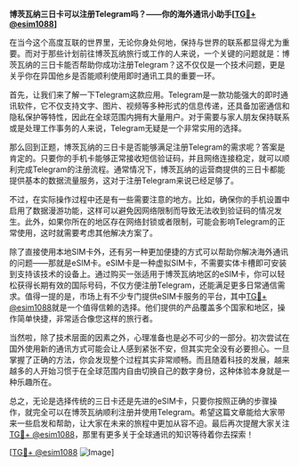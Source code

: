 **博茨瓦纳三日卡可以注册Telegram吗？——你的海外通讯小助手[[TG💪+ @esim1088](https://t.me/s/esim1088)]**

在当今这个高度互联的世界里，无论你身处何地，保持与世界的联系都显得尤为重要。而对于那些计划前往博茨瓦纳旅行或工作的人来说，一个关键的问题就是：博茨瓦纳的三日卡能否帮助你成功注册Telegram？这不仅仅是一个技术问题，更是关乎你在异国他乡是否能顺利使用即时通讯工具的重要一环。

首先，让我们来了解一下Telegram这款应用。Telegram是一款功能强大的即时通讯软件，它不仅支持文字、图片、视频等多种形式的信息传递，还具备加密通信和隐私保护等特性，因此在全球范围内拥有大量用户。对于需要与家人朋友保持联系或是处理工作事务的人来说，Telegram无疑是一个非常实用的选择。

那么回到正题，博茨瓦纳的三日卡是否能够满足注册Telegram的需求呢？答案是肯定的。只要你的手机卡能够正常接收短信验证码，并且网络连接稳定，就可以顺利完成Telegram的注册流程。通常情况下，博茨瓦纳的运营商提供的三日卡都能提供基本的数据流量服务，这对于注册Telegram来说已经足够了。

不过，在实际操作过程中还是有一些需要注意的地方。比如，确保你的手机设置中启用了数据漫游功能，这样可以避免因网络限制而导致无法收到验证码的情况发生。此外，如果你所在的地区存在网络封锁或者限制，可能会影响Telegram的正常使用，这时就需要考虑其他解决方案了。

除了直接使用本地SIM卡外，还有另一种更加便捷的方式可以帮助你解决海外通讯的问题——那就是eSIM卡。eSIM卡是一种虚拟SIM卡，不需要实体卡槽即可安装到支持该技术的设备上。通过购买一张适用于博茨瓦纳地区的eSIM卡，你可以轻松获得长期有效的国际号码，不仅方便注册Telegram，还能满足更多日常通信需求。值得一提的是，市场上有不少专门提供eSIM卡服务的平台，其中[TG💪+ @esim1088](https://t.me/s/esim1088)就是一个值得信赖的选择。他们提供的产品覆盖多个国家和地区，操作简单快捷，非常适合像您这样的旅行者。

当然啦，除了技术层面的因素之外，心理准备也是必不可少的一部分。初次尝试在国外使用新的通讯方式可能会让人感到紧张不安，但其实完全没有必要担心。一旦掌握了正确的方法，你会发现整个过程其实非常顺畅。而且随着科技的发展，越来越多的人开始习惯于在全球范围内自由切换自己的数字身份，这种体验本身就是一种乐趣所在。

总之，无论是选择传统的三日卡还是先进的eSIM卡，只要你按照正确的步骤操作，就完全可以在博茨瓦纳顺利注册并使用Telegram。希望这篇文章能给大家带来一些启发和帮助，让大家在未来的旅程中更加从容不迫。最后再次提醒大家关注[TG💪+ @esim1088](https://t.me/s/esim1088)，那里有更多关于全球通讯的知识等待着你去探索！

[[TG💪+ @esim1088](https://t.me/s/esim1088) ![Image](https://i.postimg.cc/4NQfJmqS/Snipaste-2025-05-13-00-14-12.png)]